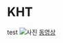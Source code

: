 # KHT
test
![사진](http://www.journaldugamer.com/files/2016/01/The-Division-Danse.gif)
[동영상](https://www.youtube.com/watch?v=ke8SAxisROI)
